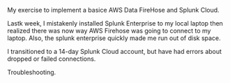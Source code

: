 My exercise to implement a basice AWS Data FireHose and Splunk Cloud.

Lastk week, I mistakenly installed Splunk Enterprise to my local laptop then realized there was now way AWS Firehose was going to connect to my laptop.
Also, the splunk enterprise quickly made me run out of disk space.

I transitioned to a 14-day Splunk Cloud account, but have had errors about dropped or failed connections.

Troubleshooting.
